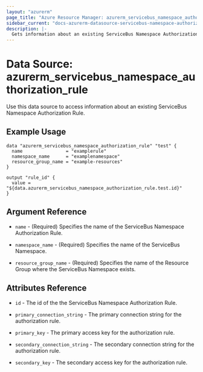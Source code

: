```yaml
---
layout: "azurerm"
page_title: "Azure Resource Manager: azurerm_servicebus_namespace_authorization_rule"
sidebar_current: "docs-azurerm-datasource-servicebus-namespace-authorization-rule"
description: |-
  Gets information about an existing ServiceBus Namespace Authorization Rule.
---
```


# Data Source: azurerm_servicebus_namespace_authorization_rule

Use this data source to access information about an existing ServiceBus Namespace Authorization Rule.

## Example Usage

```hcl
data "azurerm_servicebus_namespace_authorization_rule" "test" {
  name                = "examplerule"
  namespace_name      = "examplenamespace"
  resource_group_name = "example-resources"
}

output "rule_id" {
  value = "${data.azurerm_servicebus_namespace_authorization_rule.test.id}"
}
```

## Argument Reference

* `name` - (Required) Specifies the name of the ServiceBus Namespace Authorization Rule.

* `namespace_name` - (Required) Specifies the name of the ServiceBus Namespace.

* `resource_group_name` - (Required) Specifies the name of the Resource Group where the ServiceBus Namespace exists.

## Attributes Reference

* `id` - The id of the the ServiceBus Namespace Authorization Rule.

* `primary_connection_string` - The primary connection string for the authorization rule.
    
* `primary_key` - The primary access key for the authorization rule.

* `secondary_connection_string` - The secondary connection string for the authorization rule.

* `secondary_key` - The secondary access key for the authorization rule.
